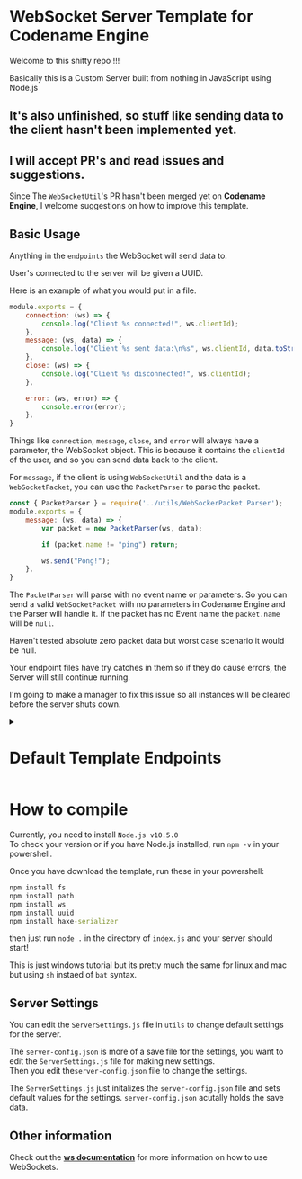 # WebSocket Server Template for Codename Engine
Welcome to this shitty repo !!!

Basically this is a Custom Server built from nothing in JavaScript using Node.js

## It's also unfinished, so stuff like sending data to the client hasn't been implemented yet.



## I will accept PR's and read issues and suggestions.
Since The `WebSocketUtil`'s PR hasn't been merged yet on **Codename Engine**, I welcome suggestions on how to improve this template.

## Basic Usage
Anything in the `endpoints` the WebSocket will send data to.

User's connected to the server will be given a UUID.

Here is an example of what you would put in a file.
```js
module.exports = {
    connection: (ws) => {
        console.log("Client %s connected!", ws.clientId);
    },
    message: (ws, data) => {
        console.log("Client %s sent data:\n%s", ws.clientId, data.toString());
    },
    close: (ws) => {
        console.log("Client %s disconnected!", ws.clientId);
    },

    error: (ws, error) => {
        console.error(error);
    },
}
```
Things like `connection`, `message`, `close`, and `error` will always have a parameter, the WebSocket object. This is because it contains the `clientId` of the user, and so you can send data back to the client.

For `message`, if the client is using `WebSocketUtil` and the data is a `WebSocketPacket`, you can use the `PacketParser` to parse the packet.
```js
const { PacketParser } = require('../utils/WebSockerPacket Parser');
module.exports = {
    message: (ws, data) => {
        var packet = new PacketParser(ws, data);

        if (packet.name != "ping") return;

        ws.send("Pong!");
    },
}

```
The `PacketParser` will parse with no event name or parameters. So you can send a valid `WebSocketPacket` with no parameters in Codename Engine and the Parser will handle it.
If the packet has no Event name the `packet.name` will be `null`.

Haven't tested absolute zero packet data but worst case scenario it would be null.

Your endpoint files have try catches in them so if they do cause errors, the Server will still continue running.

I'm going to make a manager to fix this issue so all instances will be cleared before the server shuts down.

<details>
    <summary><h1>Default Template Endpoints</h1></summary>
Document enpoints that will exist by default for the user to use.

### `Rooms.js`
```js
/**
* @param {String} name The name of the room
* @param {Object} extras Any associated metadata to the room on creation
* @param {Boolean} addToRooms If you want to immediately add the room to the Rooms Map
* @param {Boolean} neverExpire If this room should never expire
* @returns {Room}
* @author ItsLJcool
*/
```
This endpoint is used to create rooms for your users to join.
You can access the `Rooms` class by using `require('./endpoints/Rooms')`.

Here is an example of how to use it.
```js
const { Room } = require('./endpoints/Rooms');

console.log("There are %s rooms.", Room.rooms.size);

var room = new Room("My Room");

console.log("There are %s users in the room.", room.users.length);

// Don't do this. all users should be UUID's. Idk how to check for UUID's specifically rn
room.addUser("Client ID Example"); 

console.log("There are %s users in the room.", room.users.length);

console.log("There are %s rooms.", Room.rooms.size);
```

The `rooms` is a `Map`. The names are the keys and the values are the `Room` objects.
to get all the romes, use `Room.getAllRooms()`.

Rooms will automatically **timeout without** being pinged.
<br>If a Client tries to make too many rooms they have a cooldown.

You can of disable rooms from expiring by setting `neverExpire` to `true` when creating a room.
```js
var room = new Room("My Room", {}, false, true);
```
You can change the default `userCreationTimeOut`, `roomTimeoutTime` and `pingTimeOut` in the class currently.
<br>Probably should make it a congfig file. Remind me please.

### Sending Data to clients
It wouldn't be a room system if you couldn't send data to clients!<br>
All you need to do is have the packet you want to send to the user(s) and the client UUID(s) you want to send it to.
#### `sendPacketToAll(data, disregards = [])`
#### `sendPacketToUser(data, clientId)`
These functions will send the packet to all users in the room or a specific user in the room.<br>
`disregards` basically allow you to disregard clients to send packets too.<br>
Here is an example of how to use it.
```js
const { Room } = require('./endpoints/Rooms');

var room = new Room("My Room");

// Send to everyone in a room a warm welcome message
Room.sendGlobalPacket("Hello World!");

room.sendPacketToUser("Your a special one!", "Client UUID");
```
</details>

# How to compile
Currently, you need to install `Node.js v10.5.0`<br>
To check your version or if you have Node.js installed, run `npm -v` in your powershell.

Once you have download the template, run these in your powershell:
```bat
npm install fs
npm install path
npm install ws
npm install uuid
npm install haxe-serializer
```
then just run `node .` in the directory of `index.js` and your server should start!

This is just windows tutorial but its pretty much the same for linux and mac but using `sh` instaed of `bat` syntax.

## Server Settings
You can edit the `ServerSettings.js` file in `utils` to change default settings for the server.

The `server-config.json` is more of a save file for the settings, you want to edit the `ServerSettings.js` file for making new settings.<br>
Then you edit the`server-config.json` file to change the settings.

The `ServerSettings.js` just initalizes the `server-config.json` file and sets default values for the settings. `server-config.json` acutally holds the save data.

## Other information
Check out the [**ws documentation**](https://github.com/websockets/ws) for more information on how to use WebSockets.